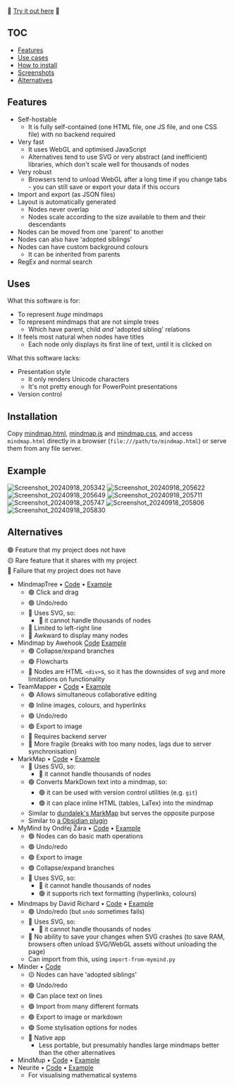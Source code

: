 🔵 [Try it out here](https://notcompsky.github.io/mindmap/mindmap.html) 🔵

## TOC

* [Features](#Features)
* [Use cases](#Uses)
* [How to install](#Installation)
* [Screenshots](#Example)
* [Alternatives](#Alternatives)

## Features

* Self-hostable
  * It is fully self-contained (one HTML file, one JS file, and one CSS file) with no backend required
* Very fast
  * It uses WebGL and optimised JavaScript
  * Alternatives tend to use SVG or very abstract (and inefficient) libraries, which don't scale well for thousands of nodes
* Very robust
  * Browsers tend to unload WebGL after a long time if you change tabs - you can still save or export your data if this occurs
* Import and export (as JSON files)
* Layout is automatically generated
  * Nodes never overlap
  * Nodes scale according to the size available to them and their descendants
* Nodes can be moved from one 'parent' to another
* Nodes can also have 'adopted siblings'
* Nodes can have custom background colours
  * It can be inherited from parents
* RegEx and normal search

## Uses

What this software is for:

* To represent *huge* mindmaps
* To represent mindmaps that are not simple trees
  * Which have parent, child *and* 'adopted sibling' relations
* It feels most natural when nodes have titles
  * Each node only displays its first line of text, until it is clicked on

What this software lacks:

* Presentation style
  * It only renders Unicode characters
  * It's not pretty enough for PowerPoint presentations
* Version control

## Installation

Copy [mindmap.html](mindmap.html), [mindmap.js](mindmap.js) and [mindmap.css](mindmap.css), and access `mindmap.html` directly in a browser (`file:///path/to/mindmap.html`) or serve them from any file server.

## Example

![Screenshot_20240918_205342](https://github.com/user-attachments/assets/89864844-35bb-4e3c-8d8b-a682a8686fda)
![Screenshot_20240918_205622](https://github.com/user-attachments/assets/67417fba-f093-43d3-aa05-186e018761f5)
![Screenshot_20240918_205649](https://github.com/user-attachments/assets/623e4ee3-ff08-4e47-b0bb-4105986860ac)
![Screenshot_20240918_205711](https://github.com/user-attachments/assets/e80bec5d-e874-4e76-9eae-2d5802439b91)
![Screenshot_20240918_205747](https://github.com/user-attachments/assets/2c65eb99-3795-4c3e-846e-b5eba50f4f50)
![Screenshot_20240918_205806](https://github.com/user-attachments/assets/d3bd7c51-7e19-4351-9176-16065d72c1f7)
![Screenshot_20240918_205830](https://github.com/user-attachments/assets/e043797a-171e-4f1d-9729-1bbce850263e)

## Alternatives

🟢 Feature that my project does not have  
🟡 Rare feature that it shares with my project  
🔴 Failure that my project does not have

* MindmapTree • [Code](https://github.com/RockyRen/mindmaptree) • [Example](https://rockyren.github.io/mindmaptree/demo.html)
  * 🟢 Click and drag
  * 🟢 Undo/redo
  * 🔴 Uses SVG, so:
    * 🔴 it cannot handle thousands of nodes
  * 🔴 Limited to left-right line
  * 🔴 Awkward to display many nodes
* Mindmap by Awehook [Code](https://github.com/awehook/react-mindmap) [Example](https://awehook.github.io/react-mindmap/)
  * 🟢 Collapse/expand branches
  * 🟢 Flowcharts
  * 🔴 Nodes are HTML `<div>`s, so it has the downsides of svg and more limitations on functionality
* TeamMapper • [Code](https://github.com/b310-digital/teammapper) • [Example](https://github.com/b310-digital/teammapper)
  * 🟢 Allows simultaneous collaborative editing
  * 🟢 Inline images, colours, and hyperlinks
  * 🟢 Undo/redo
  * 🟢 Export to image
  * 🔴 Requires backend server
  * 🔴 More fragile (breaks with too many nodes, lags due to server synchronisation)
* MarkMap • [Code](https://github.com/markmap/markmap) • [Example](https://markmap.js.org/repl)
  * 🔴 Uses SVG, so:
    * 🔴 it cannot handle thousands of nodes
  * 🟢 Converts MarkDown text into a mindmap, so:
    * 🟢 it can be used with version control utilities (e.g. `git`)
    * 🟢 it can place inline HTML (tables, LaTex) into the mindmap
  * Similar to [dundalek's MarkMap](https://github.com/dundalek/markmap) but serves the opposite purpose
  * Similar to [a Obsidian plugin](https://github.com/MarkMindCkm/obsidian-enhancing-mindmap)
* MyMind by Ondřej Žára • [Code](https://github.com/ondras/my-mind) • [Example](https://my-mind.github.io/?url=examples%2Ffeatures.mymind)
  * 🟢 Nodes can do basic math operations
  * 🟢 Undo/redo
  * 🟢 Export to image
  * 🟢 Collapse/expand branches
  * 🔴 Uses SVG, so:
    * 🔴 it cannot handle thousands of nodes
    * 🟢 it supports rich text formatting (hyperlinks, colours)
* Mindmaps by David Richard • [Code](https://github.com/drichard/mindmaps) • [Example](https://www.mindmaps.app/)
  * 🟢 Undo/redo (but `undo` sometimes fails)
  * 🔴 Uses SVG, so:
    * 🔴 it cannot handle thousands of nodes
  * 🔴 No ability to save your changes when SVG crashes (to save RAM, browsers often unload SVG/WebGL assets without unloading the page)
  * Can import from this, using `import-from-mymind.py`
* Minder • [Code](https://github.com/phase1geo/Minder)
  * 🟡 Nodes can have 'adopted siblings'
  * 🟢 Undo/redo
  * 🟢 Can place text on lines
  * 🟢 Import from many different formats
  * 🟢 Export to image or markdown
  * 🟢 Some stylisation options for nodes
  * 🔴 Native app
    * Less portable, but presumably handles large mindmaps better than the other alternatives
* MindMup • [Code](https://github.com/davedf/mapjs) • [Example](http://www.mindmup.com/)
* Neurite • [Code](https://github.com/satellitecomponent/Neurite) • [Example](https://satellitecomponent.github.io/Neurite/)
  * For visualising mathematical systems